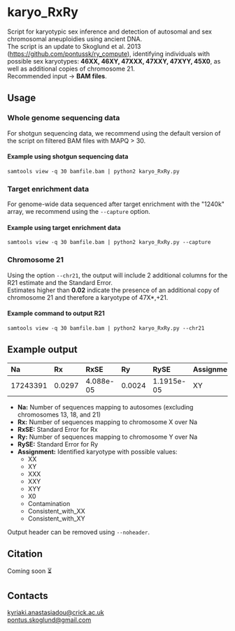 # karyo_RxRy
Script for karyotypic sex inference and detection of autosomal and sex chromosomal aneuploidies using ancient DNA.  
The script is an update to Skoglund et al. 2013 (https://github.com/pontussk/ry_compute), identifying individuals with possible 
sex karyotypes: **46XX, 46XY, 47XXX, 47XXY, 47XYY, 45X0**, as well as additional copies of chromosome 21.  
Recommended input -> **BAM files**. 

## Usage
### Whole genome sequencing data 
For shotgun sequencing data, we recommend using the default version of the script on filtered BAM files with MAPQ > 30. 
#### Example using shotgun sequencing data
``` samtools view -q 30 bamfile.bam | python2 karyo_RxRy.py ``` 
### Target enrichment data 
For genome-wide data sequenced after target enrichment with the "1240k" array, we recommend using the ```--capture``` option.
#### Example using target enrichment data
``` samtools view -q 30 bamfile.bam | python2 karyo_RxRy.py --capture ``` 
### Chromosome 21 
Using the option ```--chr21```, the output will include 2 additional columns for the R21 estimate and the Standard Error.  
Estimates higher than **0.02** indicate the presence of an additional copy of chromosome 21 and therefore a karyotype of 47X*,+21. 
#### Example command to output R21 
``` samtools view -q 30 bamfile.bam | python2 karyo_RxRy.py --chr21 ```

## Example output

| Na | Rx  | RxSE  | Ry | RySE  | Assignment  |
| :------ | :------ | :------ | :------ | :------ | :------ |
| 17243391 | 0.0297 | 4.088e-05 | 0.0024 | 1.1915e-05 | XY

  - **Na:**         Number of sequences mapping to autosomes (excluding chromosomes 13, 18, and 21)
  - **Rx:**         Number of sequences mapping to chromosome X over Na
  - **RxSE:**       Standard Error for Rx 
  - **Ry:**         Number of sequences mapping to chromosome Y over Na
  - **RySE:**       Standard Error for Ry
  - **Assignment:** Identified karyotype with possible values:
    - XX
    - XY
    - XXX
    - XXY
    - XYY
    - X0
    - Contamination
    - Consistent_with_XX
    - Consistent_with_XY

Output header can be removed using ```--noheader```. 

## Citation
Coming soon ⏳

## Contacts
kyriaki.anastasiadou@crick.ac.uk  
pontus.skoglund@gmail.com
